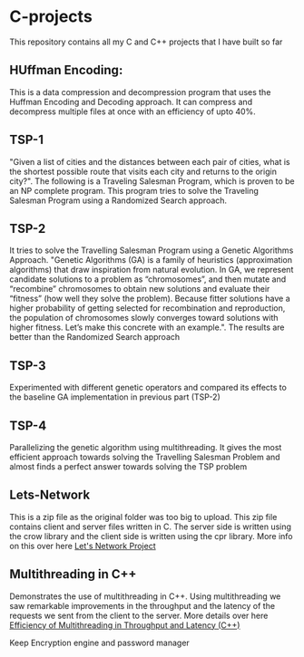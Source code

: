 # C-projects
This repository contains all my C and C++ projects that I have built so far

## HUffman Encoding: 
This is a data compression and decompression program that uses the Huffman Encoding and Decoding approach. It can compress
and decompress multiple files at once with an efficiency of upto 40%. 

## TSP-1
"Given a list of cities and the distances between each pair of cities, what is the shortest possible route 
that visits each city and returns to the origin city?". The following is a Traveling Salesman Program, which 
is proven to be an NP complete program. This program tries to solve the Traveling Salesman Program using a 
Randomized Search approach. 

## TSP-2
It tries to solve the Travelling Salesman Program using a Genetic Algorithms Approach. "Genetic Algorithms (GA) 
is a family of heuristics (approximation algorithms) that draw inspiration from natural evolution. In GA, we 
represent candidate solutions to a problem as “chromosomes”, and then mutate and “recombine” chromosomes to 
obtain new solutions and evaluate their “fitness” (how well they solve the problem). Because fitter solutions 
have a higher probability of getting selected for recombination and reproduction, the population of chromosomes 
slowly converges toward solutions with higher fitness. Let’s make this concrete with an example.". The results 
are better than the Randomized Search approach

## TSP-3
Experimented with different genetic operators and compared its effects to the baseline GA implementation in previous
part (TSP-2)

## TSP-4
Parallelizing the genetic algorithm using multithreading. It gives the most efficient approach towards solving the
Travelling Salesman Problem and almost finds a perfect answer towards solving the TSP problem

## Lets-Network
This is a zip file as the original folder was too big to upload. This zip file contains client and server files written in C. The server side is written using the crow library and the client side is written using the cpr library. More info on this over here [Let's Network Project](https://github.com/prg007/Lets_Network) 

## Multithreading in C++
Demonstrates the use of multithreading in C++. Using multithreading we saw remarkable improvements in the throughput and the latency of the requests we sent from the client to the server. More details over here
[Efficiency of Multithreading in Throughput and Latency (C++)](https://github.com/prg007/HW6)

Keep
Encryption engine and password manager


